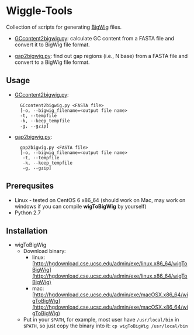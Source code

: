 # Wiggle-Tools

Collection of scripts for generating [BigWig](http://genome.ucsc.edu/goldenPath/help/bigWig.html) files.

* [GCcontent2bigwig.py](GCcontent2bigwig.py): calculate GC content from a FASTA file and convert it to BigWig file format.

* [gap2bigwig.py](gap2bigwig.py): find out gap regions (i.e., N base) from a FASTA file and convert to a BigWig file format.

## Usage

* [GCcontent2bigwig.py](GCcontent2bigwig.py):
  ``` shell
    GCcontent2bigwig.py <FASTA file>
    [-o, --bigwig_filename=<output file name>
    -t, --tempfile
    -k, --keep_tempfile
    -g, --gzip]
  ```

* [gap2bigwig.py](gap2bigwig.py):
  ``` shell
    gap2bigwig.py <FASTA file>
    [-o, --bigwig_filename=<output file name>
     -t, --tempfile
     -k, --keep_tempfile
     -g, --gzip]
  ```

## Prerequsites

* Linux - tested on CentOS 6 x86_64 (should work on Mac, may work on windows if you can compile **wigToBigWig** by yourself)
* Python 2.7

## Installation

* wigToBigWig
  * Download binary:
    - linux: [http://hgdownload.cse.ucsc.edu/admin/exe/linux.x86_64/wigToBigWig](http://hgdownload.cse.ucsc.edu/admin/exe/linux.x86_64/wigToBigWig)
    - mac: [http://hgdownload.cse.ucsc.edu/admin/exe/macOSX.x86_64/wigToBigWig](http://hgdownload.cse.ucsc.edu/admin/exe/macOSX.x86_64/wigToBigWig)
  * Put in your `$PATH`, for example, most user have `/usr/local/bin` in `$PATH`, so just copy the binary into it: `cp wigToBigWig /usr/local/bin`
